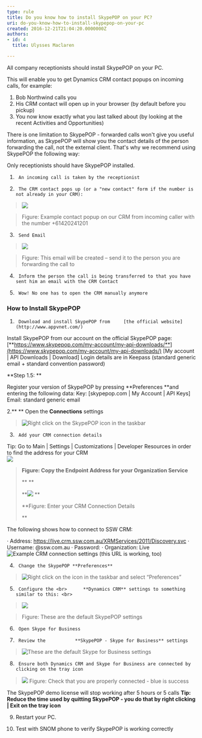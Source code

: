 ```yaml
---
type: rule
title: Do you know how to install SkypePOP on your PC?
uri: do-you-know-how-to-install-skypepop-on-your-pc
created: 2016-12-21T21:04:20.0000000Z
authors:
- id: 4
  title: Ulysses Maclaren

---
```


All company receptionists should install SkypePOP on your PC.
 
This will enable you to get Dynamics CRM contact popups on incoming calls, for example:

1. Bob Northwind calls you
2. His CRM contact will open up in your browser (by default before you pickup)
3. You now know exactly what you last talked about (by looking at the recent Activities and Opportunities)




There is one limitation to SkypePOP - forwarded calls won't give you useful information, as SkypePOP will show you the contact details of the person forwarding the call, not the external client. That's why we recommend using SkypePOP the following way:
 
Only receptionists should have SkypePOP installed.

1.      An incoming call is taken by the receptionist

2.      The CRM contact pops up (or a "new contact" form if the number is not already in your CRM):


> ![](1.png)



> Figure: Example contact popup on our CRM from incoming caller with the number +61420241201

3.      Send Email


> ![](2.png)



> Figure: This email will be created – send it to the person you are forwarding the call to


4.      Inform the person the call is being transferred to that you have sent him an email with the CRM Contact

5.      Wow! No one has to open the CRM manually anymore

### How to Install SkypePOP


 
 



1.      Download and install SkypePOP from     [the official website](http://www.appvnet.com/)

Install SkypePOP from our account on the official SkypePOP page: 
[**https://www.skypepop.com/my-account/my-api-downloads/**](https://www.skypepop.com/my-account/my-api-downloads/)
[My account | API Downloads | Download]
Login details are in Keepass (standard generic email + standard convention password)


**Step 1.5: **

Register your version of SkypePOP by pressing        **Preferences **and entering the following data:
Key: [skypepop.com | My Account | API Keys]
Email: standard generic email



2.** **     Open the        **Connections** settings


> ![ Right click on the SkypePOP icon in the taskbar](2016-11-18_16-35-15.jpg)




3.      Add your CRM connection details
Tip: Go to Main | Settings | Customizations | Developer Resources in order to find the address for your CRM <br>      ![](CRM_Endpoint_Address_SkypePOP.jpg)


> **Figure: Copy the Endpoint Address for your Organization Service**
> 
> **
> **
> 
> **![](2016-12-02_15-14-23.jpg)
> **
> 
> **Figure: Enter your CRM Connection Details
> 
> **



The following shows how to connect to SSW CRM:

·        Address: https://live.crm.ssw.com.au/XRMServices/2011/Discovery.svc
·        Username:  @ssw.com.au
·        Password: 
·        Organization: Live
![ Example CRM connection settings (this URL is working, too)](40.jpg)  

4.      Change the SkypePOP **Preferences**


> ![ Right click on the icon in the taskbar and select “Preferences”](2016-12-22_9-13-03.jpg) 





5.      Configure the <br>      **Dynamics CRM** settings to something similar to this: <br>      

> ![](50.jpg)



> Figure: These are the default SkypePOP settings



6.      Open Skype for Business


7.      Review the           **SkypePOP - Skype for Business** settings


> ![ These are the default Skype for Business settings](2016-11-18_16-44-59.jpg)



8.      Ensure both Dynamics CRM and Skype for Business are connected by clicking on the tray icon



> ![](2016-11-18_16-47-00.jpg)
> Figure: Check that you are properly connected - blue is success


The SkypePOP demo license will stop working after 5 hours or 5 calls
**Tip: Reduce the time used by quitting SkypePOP - you do that by right clicking | Exit on the tray icon**


9.   Restart your PC.

10. Test with SNOM phone to verify SkypePOP is working correctly
